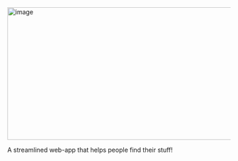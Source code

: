 <img width="835" height="299" alt="image" src="https://github.com/user-attachments/assets/a30ba99a-5bd9-4c82-bad0-0c46e02c4012" />

A streamlined web-app that helps people find their stuff!
